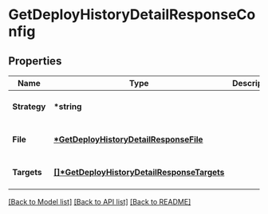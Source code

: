 # GetDeployHistoryDetailResponseConfig

## Properties

| Name         | Type                                                                                      | Description | Notes                        |
| ------------ | ----------------------------------------------------------------------------------------- | ----------- | ---------------------------- |
| **Strategy** | **\*string**                                                                              |             | [optional] [default to null] |
| **File**     | **[\*GetDeployHistoryDetailResponseFile](GetDeployHistoryDetailResponseFile.md)**         |             | [optional] [default to null] |
| **Targets**  | **[[]\*GetDeployHistoryDetailResponseTargets](GetDeployHistoryDetailResponseTargets.md)** |             | [optional] [default to null] |

[[Back to Model list]](../README.md#documentation-for-models) [[Back to API list]](../README.md#documentation-for-api-endpoints) [[Back to README]](../README.md)
